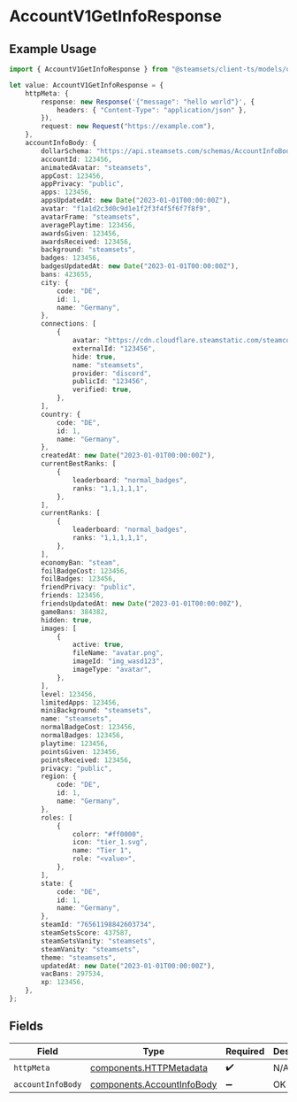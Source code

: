# AccountV1GetInfoResponse

## Example Usage

```typescript
import { AccountV1GetInfoResponse } from "@steamsets/client-ts/models/operations";

let value: AccountV1GetInfoResponse = {
    httpMeta: {
        response: new Response('{"message": "hello world"}', {
            headers: { "Content-Type": "application/json" },
        }),
        request: new Request("https://example.com"),
    },
    accountInfoBody: {
        dollarSchema: "https://api.steamsets.com/schemas/AccountInfoBody.json",
        accountId: 123456,
        animatedAvatar: "steamsets",
        appCost: 123456,
        appPrivacy: "public",
        apps: 123456,
        appsUpdatedAt: new Date("2023-01-01T00:00:00Z"),
        avatar: "f1a1d2c3d0c9d1e1f2f3f4f5f6f7f8f9",
        avatarFrame: "steamsets",
        averagePlaytime: 123456,
        awardsGiven: 123456,
        awardsReceived: 123456,
        background: "steamsets",
        badges: 123456,
        badgesUpdatedAt: new Date("2023-01-01T00:00:00Z"),
        bans: 423655,
        city: {
            code: "DE",
            id: 1,
            name: "Germany",
        },
        connections: [
            {
                avatar: "https://cdn.cloudflare.steamstatic.com/steamcommunity/public/images/avatars/f1/f1a1d2c3d0c9d1e1f2f3f4f5f6f7f8f9.jpg",
                externalId: "123456",
                hide: true,
                name: "steamsets",
                provider: "discord",
                publicId: "123456",
                verified: true,
            },
        ],
        country: {
            code: "DE",
            id: 1,
            name: "Germany",
        },
        createdAt: new Date("2023-01-01T00:00:00Z"),
        currentBestRanks: [
            {
                leaderboard: "normal_badges",
                ranks: "1,1,1,1,1",
            },
        ],
        currentRanks: [
            {
                leaderboard: "normal_badges",
                ranks: "1,1,1,1,1",
            },
        ],
        economyBan: "steam",
        foilBadgeCost: 123456,
        foilBadges: 123456,
        friendPrivacy: "public",
        friends: 123456,
        friendsUpdatedAt: new Date("2023-01-01T00:00:00Z"),
        gameBans: 384382,
        hidden: true,
        images: [
            {
                active: true,
                fileName: "avatar.png",
                imageId: "img_wasd123",
                imageType: "avatar",
            },
        ],
        level: 123456,
        limitedApps: 123456,
        miniBackground: "steamsets",
        name: "steamsets",
        normalBadgeCost: 123456,
        normalBadges: 123456,
        playtime: 123456,
        pointsGiven: 123456,
        pointsReceived: 123456,
        privacy: "public",
        region: {
            code: "DE",
            id: 1,
            name: "Germany",
        },
        roles: [
            {
                colorr: "#ff0000",
                icon: "tier_1.svg",
                name: "Tier 1",
                role: "<value>",
            },
        ],
        state: {
            code: "DE",
            id: 1,
            name: "Germany",
        },
        steamId: "76561198842603734",
        steamSetsScore: 437587,
        steamSetsVanity: "steamsets",
        steamVanity: "steamsets",
        theme: "steamsets",
        updatedAt: new Date("2023-01-01T00:00:00Z"),
        vacBans: 297534,
        xp: 123456,
    },
};
```

## Fields

| Field                                                                    | Type                                                                     | Required                                                                 | Description                                                              |
| ------------------------------------------------------------------------ | ------------------------------------------------------------------------ | ------------------------------------------------------------------------ | ------------------------------------------------------------------------ |
| `httpMeta`                                                               | [components.HTTPMetadata](../../models/components/httpmetadata.md)       | :heavy_check_mark:                                                       | N/A                                                                      |
| `accountInfoBody`                                                        | [components.AccountInfoBody](../../models/components/accountinfobody.md) | :heavy_minus_sign:                                                       | OK                                                                       |